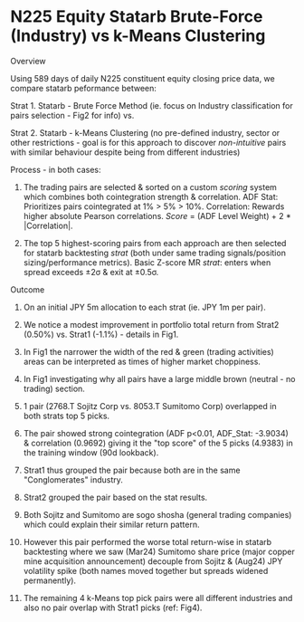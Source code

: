 # N225 Equity Statarb Brute-Force (Industry) vs k-Means Clustering
Overview

Using 589 days of daily N225 constituent equity closing price data, we compare statarb peformance between: 

Strat 1. Statarb - Brute Force Method (ie. focus on Industry classification for pairs selection - Fig2 for info) vs.

Strat 2. Statarb - k-Means Clustering (no pre-defined industry, sector or other restrictions - goal is for this approach to discover *non-intuitive* pairs with similar behaviour despite being from different industries)

Process - in both cases:
  
1. The trading pairs are selected & sorted on a custom *scoring* system which combines both cointegration strength & correlation.
ADF Stat: Prioritizes pairs cointegrated at 1% > 5% > 10%.
Correlation: Rewards higher absolute Pearson correlations.
*Score* = (ADF Level Weight) + 2 * |Correlation|.

2. The top 5 highest-scoring pairs from each approach are then selected for statarb backtesting *strat* (both under same trading signals/position sizing/performance metrics).
Basic Z-score MR *strat*: enters when spread exceeds ±2σ & exit at ±0.5σ.


Outcome 
1. On an initial JPY 5m allocation to each strat (ie. JPY 1m per pair).
 
2. We notice a modest improvement in portfolio total return from Strat2 (0.50%) vs. Strat1 (-1.1%) - details in Fig1.
 
3. In Fig1 the narrower the width of the red & green (trading activities) areas can be interpreted as times of higher market choppiness.
  
4. In Fig1 investigating why all pairs have a large middle brown (neutral - no trading) section.

5. 1 pair (2768.T Sojitz Corp vs. 8053.T Sumitomo Corp) overlapped in both strats top 5 picks.

6. The pair showed strong cointegration (ADF p<0.01, ADF_Stat: -3.9034) & correlation (0.9692) giving it the "top score" of the 5 picks (4.9383) in the training window (90d lookback).

7. Strat1 thus grouped the pair because both are in the same "Conglomerates" industry.

8. Strat2 grouped the pair based on the stat results.

9. Both Sojitz and Sumitomo are sogo shosha (general trading companies) which could explain their similar return pattern.

10. However this pair performed the worse total return-wise in statarb backtesting where we saw (Mar24) Sumitomo share price (major copper mine acquisition announcement) decouple from Sojitz & (Aug24) JPY volatility spike (both names moved together but spreads widened permanently). 

11. The remaining 4 k-Means top pick pairs were all different industries and also no pair overlap with Strat1 picks (ref: Fig4).
 
